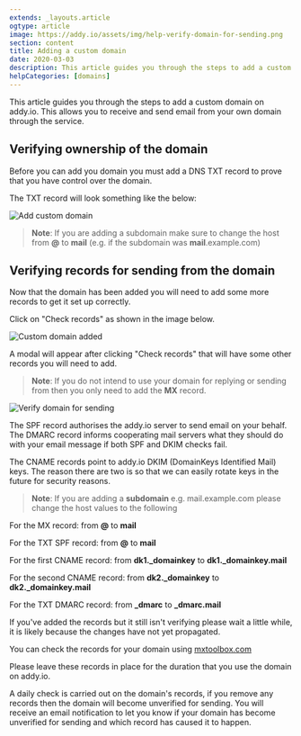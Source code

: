 ```yaml
---
extends: _layouts.article
ogtype: article
image: https://addy.io/assets/img/help-verify-domain-for-sending.png
section: content
title: Adding a custom domain
date: 2020-03-03
description: This article guides you through the steps to add a custom domain on addy.io. This allows you to receive and send email from your own domain through the service.
helpCategories: [domains]
---
```


This article guides you through the steps to add a custom domain on addy.io. This allows you to receive and send email from your own domain through the service.

## Verifying ownership of the domain

Before you can add you domain you must add a DNS TXT record to prove that you have control over the domain.

The TXT record will look something like the below:

<div class="flex justify-center">
  <img class="shadow" src="/assets/img/help-add-domain.png" alt="Add custom domain" title="Add custom domain">
</div>

> **Note**: If you are adding a subdomain make sure to change the host from **@** to **mail** (e.g. if the subdomain was **mail**.example.com)

## Verifying records for sending from the domain

Now that the domain has been added you will need to add some more records to get it set up correctly.

Click on "Check records" as shown in the image below.

<div class="flex justify-center mb-6">
  <img class="shadow" src="/assets/img/help-domain-added.png" alt="Custom domain added" title="Custom domain added">
</div>

A modal will appear after clicking "Check records" that will have some other records you will need to add.

> **Note**: If you do not intend to use your domain for replying or sending from then you only need to add the **MX** record.

<div class="flex justify-center mb-6">
  <img class="shadow" src="/assets/img/help-verify-domain-for-sending.png" alt="Verify domain for sending" title="Verify domain for sending">
</div>

The SPF record authorises the addy.io server to send email on your behalf. The DMARC record informs cooperating mail servers what they should do with your email message if both SPF and DKIM checks fail.

The CNAME records point to addy.io DKIM (DomainKeys Identified Mail) keys. The reason there are two is so that we can easily rotate keys in the future for security reasons.

> **Note**: If you are adding a **subdomain** e.g. mail.example.com please change the host values to the following

For the MX record: from **@** to **mail**

For the TXT SPF record: from **@** to **mail**

For the first CNAME record: from **dk1._domainkey** to **dk1._domainkey.mail**

For the second CNAME record: from **dk2._domainkey** to **dk2._domainkey.mail**

For the TXT DMARC record: from **_dmarc** to **_dmarc.mail**

If you've added the records but it still isn't verifying please wait a little while, it is likely because the changes have not yet propagated.

You can check the records for your domain using [mxtoolbox.com](https://mxtoolbox.com)

Please leave these records in place for the duration that you use the domain on addy.io.

A daily check is carried out on the domain's records, if you remove any records then the domain will become unverified for sending. You will receive an email notification to let you know if your domain has become unverified for sending and which record has caused it to happen.